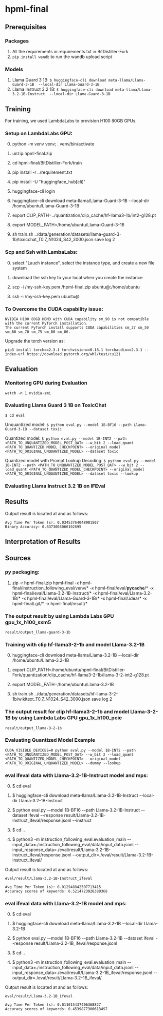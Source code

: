 # hpml-final


## Prerequisites

### Packages
1) All the requirements in requirements.txt in BitDistiller-Fork
2) `pip install wandb` to run the wandb upload script

### Models

1) Llama Guard 3 1B: `$ huggingface-cli download meta-llama/Llama-Guard-3-1B  --local-dir Llama-Guard-3-1B`
2) Llama Instruct 3.2 1B: `$ huggingface-cli download meta-llama/Llama-3.2-1B-Instruct  --local-dir Llama-Guard-3-1B`

## Training
For training, we used LambdaLabs to provision H100 80GB GPUs.

### Setup on LambdaLabs GPU:
0) python -m venv venv; . venv/bin/activate <p>
1) unzip hpml-final.zip <p>
2) cd hpml-final/BitDistiller-Fork/train <p>
3) pip install -r ../requirement.txt <p>
4) pip install -U "huggingface_hub[cli]" <p>
5) huggingface-cli login <p>
6) huggingface-cli download meta-llama/Llama-Guard-3-1B  --local-dir /home/ubuntu/Llama-Guard-3-1B <p>
7) export CLIP_PATH=../quantization/clip_cache/hf-llama3-1b/int2-g128.pt <p>
8) export MODEL_PATH=/home/ubuntu/Llama-Guard-3-1B <p>
9) sh train.sh ../data/generation/datasets/llama-guard-3-1b/toxicchat_T0.7_N1024_S42_3000.json save log 2 <p>

### Scp and Ssh with LambaLabs:
0) select "Lauch instance", select the instance type, and create a new file system <p>
1) download the ssh key to your local when you create the instance <p>
2) scp -i <path to pem>/my-ssh-key.pem <path to py package>/hpml-final.zip ubuntu@<gpu ip>:/home/ubuntu <p>
3) ssh -i <path to pem>/my-ssh-key.pem ubuntu@<gpu ip> <p>

### To Overcome the CUDA capability issue:
```
NVIDIA H100 80GB HBM3 with CUDA capability sm_90 is not compatible with the current PyTorch installation.
The current PyTorch install supports CUDA capabilities sm_37 sm_50 sm_60 sm_70 sm_75 sm_80 sm_86.
```
Upgrade the torch version as:
```
pip3 install torch==2.3.1 torchvision==0.18.1 torchaudio==2.3.1 --index-url https://download.pytorch.org/whl/test/cu121
```

## Evaluation

### Monitoring GPU during Evaluation
`watch -n 1 nvidia-smi`

### Evaluating Llama Guard 3 1B on ToxicChat
`$ cd eval` <p>
Unquantized model: `$ python eval.py --model 1B-BF16 --path Llama-Guard-3-1B --dataset toxic`<p>
Quantized model: ```$ python eval.py --model 1B-INT2 --path <PATH_TO_UNQUANTIZED_MODEL_POST_QAT> --w_bit 2 --load_quant <PATH_TO_QUANTIZED_MODEL_CHECKPOINT> --original_model <PATH_TO_ORIGINAL_UNQUANTIZED_MODEL> --dataset toxic``` <p>
Quantized model with Prompt Lookup Decoding: ```$ python eval.py --model 1B-INT2 --path <PATH_TO_UNQUANTIZED_MODEL_POST_QAT> --w_bit 2 --load_quant <PATH_TO_QUANTIZED_MODEL_CHECKPOINT> --original_model <PATH_TO_ORIGINAL_UNQUANTIZED_MODEL> --dataset toxic --lookup``` <p>

### Evaluating Llama Instruct 3.2 1B on IFEval

## Results

Output result is located at and as follows:
```
Avg Time Per Token (s): 0.03453764048901507
Binary Accuracy: 0.8373008066102695
```
## Interpretation of Results

## Sources



### py packaging:
1) zip -r hpml-final.zip hpml-final -x hpml-final/instruction_following_eval/venv/\* -x hpml-final/eval/__pycache__/\* -x hpml-final/eval/Llama-3.2-1B-Instruct/\* -x hpml-final/eval/Llama-3.2-1B/\* -x hpml-final/eval/Llama-Guard-3-1B/\* -x hpml-final/.idea/\* -x hpml-final/.git/\* -x hpml-final/result/\*





### The output result by using Lambda Labs GPU gpu_1x_h100_sxm5
```
result/output_llama-guard-3-1b
```

### Training with clip hf-llama3-2-1b and model Llama-3.2-1B
0) huggingface-cli download meta-llama/Llama-3.2-1B --local-dir /home/ubuntu/Llama-3.2-1B <p>
1) export CLIP_PATH=/home/ubuntu/hpml-final/BitDistiller-Fork/quantization/clip_cache/hf-llama3-2-1b/llama-3-2-int2-g128.pt <p>
2) export MODEL_PATH=/home/ubuntu/Llama-3.2-1B <p>
3) sh train.sh ../data/generation/datasets/hf-llama-3-2-1b/wikitext_T0.7_N1024_S42_3000.json save log 2 <p>

### The output result for clip hf-llama3-2-1b and model Llama-3-2-1B by using Lambda Labs GPU gpu_1x_h100_pcie
```
result/output_llama-3-2-1b
```

### Evaluating Quantized Model Example

```
CUDA_VISIBLE_DEVICES=0 python eval.py --model 1B-INT2 --path <PATH_TO_UNQUANTIZED_MODEL_POST_QAT> --w_bit 2 --load_quant <PATH_TO_QUANTIZED_MODEL_CHECKPOINT> --original_model <PATH_TO_ORIGINAL_UNQUANTIZED_MODEL> --dummy --lookup
```

### eval ifeval data with Llama-3.2-1B-Instruct model and mps:
0) $ cd eval <p>
1) $ huggingface-cli download meta-llama/Llama-3.2-1B-Instruct --local-dir Llama-3.2-1B-Instruct <p>
2) $ python eval.py --model 1B-BF16 --path Llama-3.2-1B-Instruct --dataset ifeval --response result/Llama-3.2-1B-Instruct_ifeval/response.jsonl --instruct <p>
3) $ cd .. <p>
4) $ python3 -m instruction_following_eval.evaluation_main --input_data=./instruction_following_eval/data/input_data.jsonl --input_response_data=./eval/result/Llama-3.2-1B-Instruct_ifeval/response.jsonl --output_dir=./eval/result/Llama-3.2-1B-Instruct_ifeval/

Output result is located at and as follows:
```
eval/result/Llama-3.2-1B-Instruct_ifeval

Avg Time Per Token (s): 0.012948842507713415
Accuracy scores of keywords: 0.5214723926380368 
```

### eval ifeval data with Llama-3.2-1B model and mps:
0) $ cd eval <p>
1) $ huggingface-cli download meta-llama/Llama-3.2-1B --local-dir Llama-3.2-1B <p>
2) $ python eval.py --model 1B-BF16 --path Llama-3.2-1B --dataset ifeval --response result/Llama-3.2-1B_ifeval/response.jsonl <p>
3) $ cd .. <p>
4) $ python3 -m instruction_following_eval.evaluation_main --input_data=./instruction_following_eval/data/input_data.jsonl --input_response_data=./eval/result/Llama-3.2-1B_ifeval/response.jsonl --output_dir=./eval/result/Llama-3.2-1B_ifeval/

Output result is located at and as follows:
```
eval/result/Llama-3.2-1B_ifeval

Avg Time Per Token (s): 0.011015437406368827
Accuracy scores of keywords: 0.4539877300613497
```


